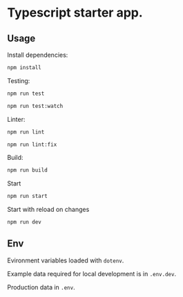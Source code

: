 # Typescript starter app.

## Usage

Install dependencies:

```bash
npm install
```

Testing:

```bash
npm run test
```

```bash
npm run test:watch
```

Linter:

```bash
npm run lint
```

```bash
npm run lint:fix
```

Build:

```bash
npm run build
```

Start

```bash
npm run start
```

Start with reload on changes

```bash
npm run dev
```

## Env

Evironment variables loaded with `dotenv`.

Example data required for local development is in `.env.dev`.

Production data in `.env`.
